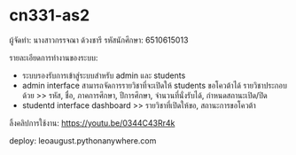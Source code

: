 # cn331-as2
ผู้จัดทำ: นางสาวกรรจณา ด้วงชารี 
รหัสนักศึกษา: 6510615013

รายละเอียดการทำงานของระบบ:
- ระบบรองรับการเข้าสู่ระบบสำหรับ admin และ students
- admin interface
    สามารถจัดการรายวิชาที่จะเปิดให้ students ขอโควต้าได้
    รายวิชาประกอบด้วย >> รหัส, ชื่อ, ภาคการศึกษา, ปีการศึกษา, จำนวนที่นั่งรับได้, กำหนดสถานะเปิด/ปิด
- studentd interface
    dashboard >> รายวิชาที่เปิดให้ขอ, สถานะการขอโควต้า

ลิ้งคลิปการใช้งาน: https://youtu.be/0344C43Rr4k

deploy: leoaugust.pythonanywhere.com